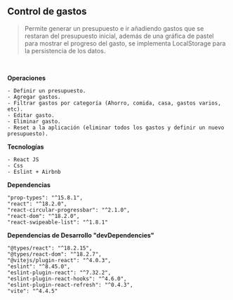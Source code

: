 ## Control de gastos

> Permite generar un presupuesto e ir añadiendo gastos que se restaran del presupuesto inicial, además de una gráfica de pastel para mostrar el progreso del gasto, se implementa LocalStorage para la persistencia de los datos.

<br>

**Operaciones**

```
- Definir un presupuesto.
- Agregar gastos.
- Filtrar gastos por categoría (Ahorro, comida, casa, gastos varios, etc).
- Editar gasto.
- Eliminar gasto.
- Reset a la aplicación (eliminar todos los gastos y definir un nuevo presupuesto).
```

**Tecnologías**

```
- React JS
- Css
- Eslint + Airbnb
```

**Dependencias**

```
"prop-types": "^15.8.1",
"react": "^18.2.0",
"react-circular-progressbar": "^2.1.0",
"react-dom": "^18.2.0",
"react-swipeable-list": "^1.8.1"
```

**Dependencias de Desarrollo "devDependencies"**

```
"@types/react": "^18.2.15",
"@types/react-dom": "^18.2.7",
"@vitejs/plugin-react": "^4.0.3",
"eslint": "^8.45.0",
"eslint-plugin-react": "^7.32.2",
"eslint-plugin-react-hooks": "^4.6.0",
"eslint-plugin-react-refresh": "^0.4.3",
"vite": "^4.4.5"
```
